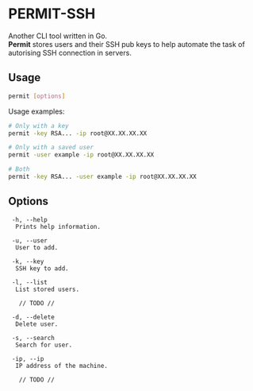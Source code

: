 # PERMIT-SSH

Another CLI tool written in Go.  \
**Permit** stores users and their SSH pub keys to help automate the task of autorising SSH connection in servers.

## Usage

``` bash
permit [options]
```

Usage examples:

``` bash
# Only with a key
permit -key RSA... -ip root@XX.XX.XX.XX

# Only with a saved user
permit -user example -ip root@XX.XX.XX.XX

# Both
permit -key RSA... -user example -ip root@XX.XX.XX.XX
```

## Options

``` text
 -h, --help
  Prints help information.

 -u, --user
  User to add.

 -k, --key
  SSH key to add.

 -l, --list
  List stored users.

   // TODO //

 -d, --delete
  Delete user.

 -s, --search
  Search for user.
 
 -ip, --ip
  IP address of the machine.

   // TODO //
```
